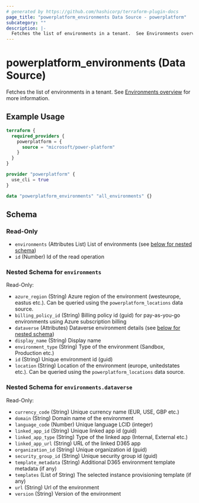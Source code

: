 ```yaml
---
# generated by https://github.com/hashicorp/terraform-plugin-docs
page_title: "powerplatform_environments Data Source - powerplatform"
subcategory: ""
description: |-
  Fetches the list of environments in a tenant.  See Environments overview https://learn.microsoft.com/en-us/power-platform/admin/environments-overview for more information.
---
```


# powerplatform_environments (Data Source)

Fetches the list of environments in a tenant.  See [Environments overview](https://learn.microsoft.com/en-us/power-platform/admin/environments-overview) for more information.

## Example Usage

```terraform
terraform {
  required_providers {
    powerplatform = {
      source = "microsoft/power-platform"
    }
  }
}

provider "powerplatform" {
  use_cli = true
}

data "powerplatform_environments" "all_environments" {}
```

<!-- schema generated by tfplugindocs -->
## Schema

### Read-Only

- `environments` (Attributes List) List of environments (see [below for nested schema](#nestedatt--environments))
- `id` (Number) Id of the read operation

<a id="nestedatt--environments"></a>
### Nested Schema for `environments`

Read-Only:

- `azure_region` (String) Azure region of the environment (westeurope, eastus etc.). Can be queried using the `powerplatform_locations` data source.
- `billing_policy_id` (String) Billing policy id (guid) for pay-as-you-go environments using Azure subscription billing
- `dataverse` (Attributes) Dataverse environment details (see [below for nested schema](#nestedatt--environments--dataverse))
- `display_name` (String) Display name
- `environment_type` (String) Type of the environment (Sandbox, Production etc.)
- `id` (String) Unique environment id (guid)
- `location` (String) Location of the environment (europe, unitedstates etc.). Can be queried using the `powerplatform_locations` data source.

<a id="nestedatt--environments--dataverse"></a>
### Nested Schema for `environments.dataverse`

Read-Only:

- `currency_code` (String) Unique currency name (EUR, USE, GBP etc.)
- `domain` (String) Domain name of the environment
- `language_code` (Number) Unique language LCID (integer)
- `linked_app_id` (String) Unique linked app id (guid)
- `linked_app_type` (String) Type of the linked app (Internal, External etc.)
- `linked_app_url` (String) URL of the linked D365 app
- `organization_id` (String) Unique organization id (guid)
- `security_group_id` (String) Unique security group id (guid)
- `template_metadata` (String) Additional D365 environment template metadata (if any)
- `templates` (List of String) The selected instance provisioning template (if any)
- `url` (String) Url of the environment
- `version` (String) Version of the environment
